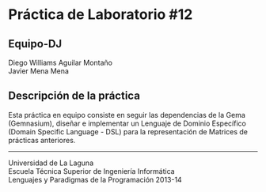 Práctica de Laboratorio #12
===========================


Equipo-DJ 
---------
Diego Williams Aguilar Montaño   
Javier Mena Mena

Descripción de la práctica
--------------------------
Esta práctica en equipo consiste en seguir las dependencias de la Gema (Gemnasium), diseñar e implementar un Lenguaje de Dominio Específico (Domain Specific Language - DSL) para la representación de Matrices de prácticas anteriores.  



---

Universidad de La Laguna  
Escuela Técnica Superior de Ingeniería Informática  
Lenguajes y Paradigmas de la Programación 2013-14
